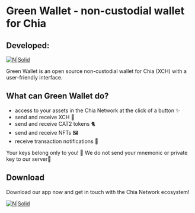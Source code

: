 # Green Wallet - non-custodial wallet for Chia

## Developed:
[![N|Solid](https://green-app.io/wp-content/uploads/2022/01/cropped-logo_green_app_development2.png)](https://green-app.io/)

Green Wallet is an open source non-custodial wallet for Chia (XCH) with a user-friendly interface.
## What can Green Wallet do?
- access to your assets in the Chia Network at the click of a button ✨ 
- send and receive XCH 🚀
- send and receive CAT2 tokens 🐈
- send and receive NFTs 🖼
- receive transaction notifications 💬

Your keys belong only to you! 🔐
We do not send your mnemonic or private key to our server🛑

## Download
Download our app now and get in touch with the Chia Network ecosystem!

[![N|Solid](https://green-app.io/wp-content/uploads/2021/09/google_play_badge_1.png)](https://play.google.com/store/apps/details?id=com.green.wallet)
